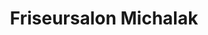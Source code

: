 ---
title: "Friseursalon Michalak"
url: /sandersdorf-brehna/friseursalon-michalak/
shop: Friseur
---